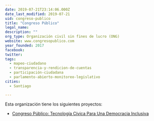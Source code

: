 ```yaml
---
date: 2019-07-21T23:14:06.000Z
date_last_modified: 2019-07-21
uid: congreso-publico
title: "Congreso Público"
legal_name: 
description: ""
org_type: Organización civil sin fines de lucro (ONG)
website: www.congresopublico.com
year_founded: 2017
facebook: 
twitter: 
tags:
  - mapeo-ciudadano
  - transparencia-y-rendicion-de-cuentas
  - participación-ciudadana
  - parlamento-abierto-monitoreo-legislativo
cities: 
  - Santiago

---
```


Esta organización tiene los siguientes proyectos:

- [Congreso Público: Tecnología Cívica Para Una Democracia Inclusiva](/i/congreso-publico-tecnologia-civica-para-una-democracia-inclusiva.html)
